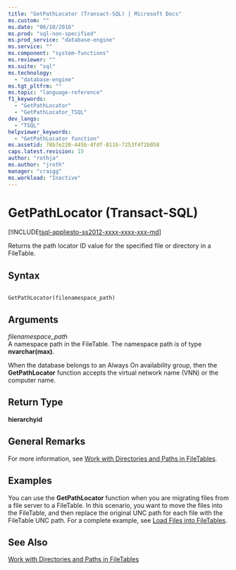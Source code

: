 ```yaml
---
title: "GetPathLocator (Transact-SQL) | Microsoft Docs"
ms.custom: ""
ms.date: "06/10/2016"
ms.prod: "sql-non-specified"
ms.prod_service: "database-engine"
ms.service: ""
ms.component: "system-functions"
ms.reviewer: ""
ms.suite: "sql"
ms.technology: 
  - "database-engine"
ms.tgt_pltfrm: ""
ms.topic: "language-reference"
f1_keywords: 
  - "GetPathLocator"
  - "GetPathLocator_TSQL"
dev_langs: 
  - "TSQL"
helpviewer_keywords: 
  - "GetPathLocator function"
ms.assetid: 78b7e220-445b-4fdf-811b-7253f4f2b058
caps.latest.revision: 15
author: "rothja"
ms.author: "jroth"
manager: "craigg"
ms.workload: "Inactive"
---
```

# GetPathLocator (Transact-SQL)
[!INCLUDE[tsql-appliesto-ss2012-xxxx-xxxx-xxx-md](../../includes/tsql-appliesto-ss2012-xxxx-xxxx-xxx-md.md)]

  Returns the path locator ID value for the specified file or directory in a FileTable.  
  
## Syntax  
  
```  
  
GetPathLocator(filenamespace_path)  
```  
  
## Arguments  
 *filenamespace_path*  
 A namespace path in the FileTable. The namespace path is of type **nvarchar(max)**.  
  
 When the database belongs to an Always On availability group, then the **GetPathLocator** function accepts the virtual network name (VNN) or the computer name.  
  
## Return Type  
 **hierarchyid**  
  
## General Remarks  
 For more information, see [Work with Directories and Paths in FileTables](../../relational-databases/blob/work-with-directories-and-paths-in-filetables.md).  
  
## Examples  
 You can use the **GetPathLocator** function when you are migrating files from a file server to a FileTable. In this scenario, you want to move the files into the FileTable, and then replace the original UNC path for each file with the FileTable UNC path. For a complete example, see [Load Files into FileTables](../../relational-databases/blob/load-files-into-filetables.md).  
  
## See Also  
 [Work with Directories and Paths in FileTables](../../relational-databases/blob/work-with-directories-and-paths-in-filetables.md)  
  
  
